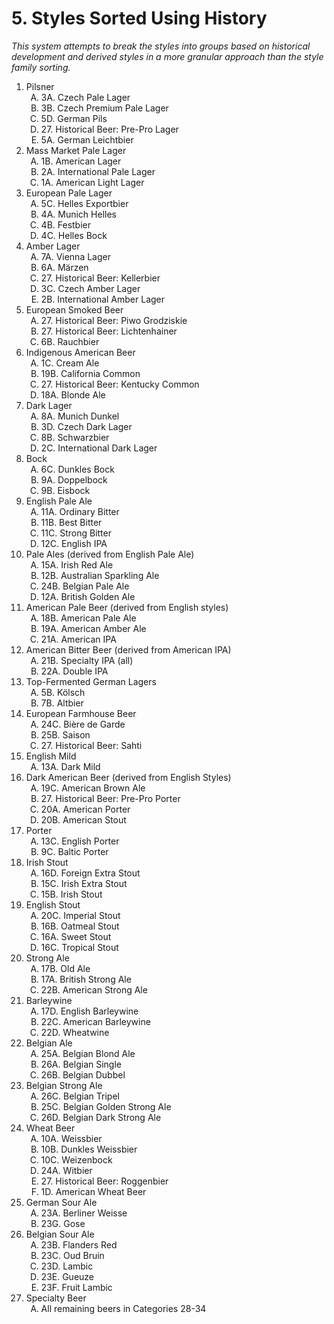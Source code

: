# 5. Styles Sorted Using History

_This system attempts to break the styles into groups based on historical development and derived styles in a more granular approach than the style family sorting._

<ol>
<li>Pilsner
<ol type="A">
<li>3A. Czech Pale Lager
<li>3B. Czech Premium Pale Lager
<li>5D. German Pils
<li>27. Historical Beer: Pre-Pro Lager 
<li>5A. German Leichtbier
</ol>
<li>Mass Market Pale Lager
<ol type="A">
<li>1B. American Lager
<li>2A. International Pale Lager
<li>1A. American Light Lager
</ol>
<li>European Pale Lager
<ol type="A">
<li>5C. Helles Exportbier
<li>4A. Munich Helles
<li>4B. Festbier
<li>4C. Helles Bock
</ol>
<li>Amber Lager
<ol type="A">
<li>7A. Vienna Lager
<li>6A. Märzen
<li>27. Historical Beer: Kellerbier
<li>3C. Czech Amber Lager
<li>2B. International Amber Lager
</ol>
<li>European Smoked Beer
<ol type="A">
<li>27. Historical Beer: Piwo Grodziskie
<li>27. Historical Beer: Lichtenhainer
<li>6B. Rauchbier
</ol>
<li>Indigenous American Beer
<ol type="A">
<li>1C. Cream Ale
<li>19B. California Common
<li>27. Historical Beer: Kentucky Common
<li>18A. Blonde Ale
</ol>
<li>Dark Lager
<ol type="A">
<li>8A. Munich Dunkel
<li>3D. Czech Dark Lager
<li>8B. Schwarzbier
<li>2C. International Dark Lager
</ol>
<li>Bock
<ol type="A">
<li>6C. Dunkles Bock
<li>9A. Doppelbock
<li>9B. Eisbock
</ol>
<li>English Pale Ale
<ol type="A">
<li>11A. Ordinary Bitter
<li>11B. Best Bitter
<li>11C. Strong Bitter
<li>12C. English IPA
</ol>
<li>Pale Ales (derived from English Pale Ale)
<ol type="A">
<li>15A. Irish Red Ale
<li>12B. Australian Sparkling Ale
<li>24B. Belgian Pale Ale
<li>12A. British Golden Ale
</ol>
<li>American Pale Beer (derived from English styles)
<ol type="A">
<li>18B. American Pale Ale
<li>19A. American Amber Ale
<li>21A. American IPA
</ol>
<li>American Bitter Beer (derived from American IPA)
<ol type="A">
<li>21B. Specialty IPA (all)
<li>22A. Double IPA
</ol>
<li>Top-Fermented German Lagers
<ol type="A">
<li>5B. Kölsch
<li>7B. Altbier
</ol>
<li>European Farmhouse Beer
<ol type="A">
<li>24C. Bière de Garde
<li>25B. Saison
<li>27. Historical Beer: Sahti
</ol>
<li>English Mild
<ol type="A">
<li>13A. Dark Mild
</ol>
<li>Dark American Beer (derived from English Styles)
<ol type="A">
<li>19C. American Brown Ale
<li>27. Historical Beer: Pre-Pro Porter
<li>20A. American Porter
<li>20B. American Stout
</ol>
<li>Porter
<ol type="A">
<li>13C. English Porter
<li>9C. Baltic Porter
</ol>
<li>Irish Stout
<ol type="A">
<li>16D. Foreign Extra Stout
<li>15C. Irish Extra Stout
<li>15B. Irish Stout
</ol>
<li>English Stout
<ol type="A">
<li>20C. Imperial Stout
<li>16B. Oatmeal Stout
<li>16A. Sweet Stout
<li>16C. Tropical Stout
</ol>
<li>Strong Ale
<ol type="A">
<li>17B. Old Ale
<li>17A. British Strong Ale
<li>22B. American Strong Ale
</ol>
<li>Barleywine
<ol type="A">
<li>17D. English Barleywine
<li>22C. American Barleywine
<li>22D. Wheatwine
</ol>
<li>Belgian Ale
<ol type="A">
<li>25A. Belgian Blond Ale
<li>26A. Belgian Single
<li>26B. Belgian Dubbel
</ol>
<li>Belgian Strong Ale
<ol type="A">
<li>26C. Belgian Tripel
<li>25C. Belgian Golden Strong Ale
<li>26D. Belgian Dark Strong Ale
</ol>
<li>Wheat Beer
<ol type="A">
<li>10A. Weissbier
<li>10B. Dunkles Weissbier
<li>10C. Weizenbock
<li>24A. Witbier
<li>27. Historical Beer: Roggenbier
<li>1D. American Wheat Beer
</ol>
<li>German Sour Ale
<ol type="A">
<li>23A. Berliner Weisse
<li>23G. Gose
</ol>
<li>Belgian Sour Ale
<ol type="A">
<li>23B. Flanders Red
<li>23C. Oud Bruin
<li>23D. Lambic
<li>23E. Gueuze
<li>23F. Fruit Lambic
</ol>
<li>Specialty Beer
<ol type="A">
<li>All remaining beers in Categories 28-34
</ol></ol>